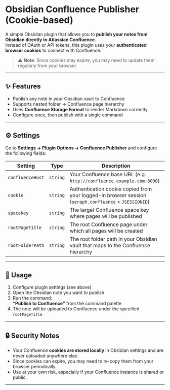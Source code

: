 # Obsidian Confluence Publisher (Cookie-based)

A simple Obsidian plugin that allows you to **publish your notes from Obsidian directly to Atlassian Confluence**.  
Instead of OAuth or API tokens, this plugin uses your **authenticated browser cookies** to connect with Confluence.  

> ⚠️ **Note**: Since cookies may expire, you may need to update them regularly from your browser.  

---

## ✨ Features

- Publish any note in your Obsidian vault to Confluence
- Supports nested folder → Confluence page hierarchy  
- Uses **Confluence Storage Format** to render Markdown correctly
- Configure once, then publish with a single command

---

## ⚙️ Settings

Go to **Settings → Plugin Options → Confluence Publisher** and configure the following fields:

| Setting | Type | Description |
|---------|------|-------------|
| `confluenceHost` | `string` | Your Confluence base URL (e.g. `http://confluence.example.com:8090`) |
| `cookie` | `string` | Authentication cookie copied from your logged-in browser session (`seraph.confluence` + `JSESSIONID`) |
| `spaceKey` | `string` | The target Confluence space key where pages will be published |
| `rootPageTitle` | `string` | The root Confluence page under which all pages will be created |
| `rootFolderPath` | `string` | The root folder path in your Obsidian vault that maps to the Confluence hierarchy |

---

## 🚀 Usage

1. Configure plugin settings (see above)  
2. Open the Obsidian note you want to publish  
3. Run the command:  
   **“Publish to Confluence”** from the command palette  
4. The note will be uploaded to Confluence under the specified `rootPageTitle`

---

## 🔒 Security Notes

- Your Confluence **cookies are stored locally** in Obsidian settings and are never uploaded anywhere else.  
- Since cookies can expire, you may need to re-copy them from your browser periodically.  
- Use at your own risk, especially if your Confluence instance is shared or public.

---
